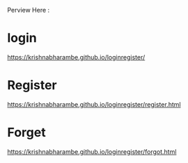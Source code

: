 Perview Here :


# login

  https://krishnabharambe.github.io/loginregister/
  
# Register
  https://krishnabharambe.github.io/loginregister/register.html
  
# Forget  
https://krishnabharambe.github.io/loginregister/forgot.html
